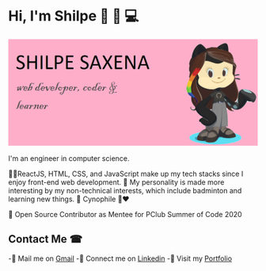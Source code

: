 
# Hi, I'm Shilpe 👋 👩 💻
<img src="https://github.com/shilpe26/shilpe26/blob/master/shilpe_saxena.png">


I'm an engineer in computer science.

👩‍💻ReactJS, HTML, CSS, and JavaScript make up my tech stacks since I enjoy front-end web development.
🎫 My personality is made more interesting by my non-technical interests, which include badminton and learning new things.
🎫 Cynophile 🐶❤️

🔖 Open Source Contributor as Mentee for PClub Summer of Code 2020

## Contact Me ☎
 -📧 Mail me on [Gmail](mailto:shilpecsaxena9098@gmail.com)
 -🔗 Connect me on [Linkedin](https://www.linkedin.com/in/shilpe-saxena-heartly-winner/)
 -💖 Visit my [Portfolio](https://shilpe-portfolio.netlify.app/)
